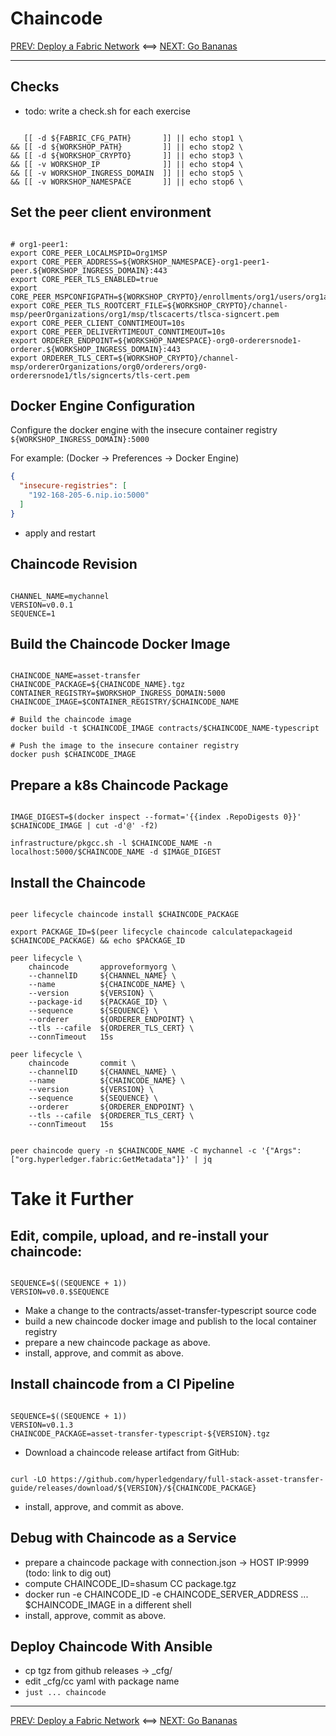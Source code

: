 # Chaincode

[PREV: Deploy a Fabric Network](20-fabric.md) <==> [NEXT: Go Bananas](40-bananas.md)

---

## Checks

- todo: write a check.sh for each exercise
```shell

   [[ -d ${FABRIC_CFG_PATH}       ]] || echo stop1 \
&& [[ -d ${WORKSHOP_PATH}         ]] || echo stop2 \
&& [[ -d ${WORKSHOP_CRYPTO}       ]] || echo stop3 \
&& [[ -v WORKSHOP_IP              ]] || echo stop4 \
&& [[ -v WORKSHOP_INGRESS_DOMAIN  ]] || echo stop5 \
&& [[ -v WORKSHOP_NAMESPACE       ]] || echo stop6 \

```


## Set the peer client environment

```shell

# org1-peer1: 
export CORE_PEER_LOCALMSPID=Org1MSP
export CORE_PEER_ADDRESS=${WORKSHOP_NAMESPACE}-org1-peer1-peer.${WORKSHOP_INGRESS_DOMAIN}:443
export CORE_PEER_TLS_ENABLED=true
export CORE_PEER_MSPCONFIGPATH=${WORKSHOP_CRYPTO}/enrollments/org1/users/org1admin/msp
export CORE_PEER_TLS_ROOTCERT_FILE=${WORKSHOP_CRYPTO}/channel-msp/peerOrganizations/org1/msp/tlscacerts/tlsca-signcert.pem
export CORE_PEER_CLIENT_CONNTIMEOUT=10s
export CORE_PEER_DELIVERYTIMEOUT_CONNTIMEOUT=10s
export ORDERER_ENDPOINT=${WORKSHOP_NAMESPACE}-org0-orderersnode1-orderer.${WORKSHOP_INGRESS_DOMAIN}:443
export ORDERER_TLS_CERT=${WORKSHOP_CRYPTO}/channel-msp/ordererOrganizations/org0/orderers/org0-orderersnode1/tls/signcerts/tls-cert.pem

```

## Docker Engine Configuration

Configure the docker engine with the insecure container registry `${WORKSHOP_INGRESS_DOMAIN}:5000`

For example:  (Docker -> Preferences -> Docker Engine) 
```json
{
  "insecure-registries": [
    "192-168-205-6.nip.io:5000"
  ]
}
```

- apply and restart

## Chaincode Revision

```shell

CHANNEL_NAME=mychannel
VERSION=v0.0.1
SEQUENCE=1

```

## Build the Chaincode Docker Image

```shell

CHAINCODE_NAME=asset-transfer
CHAINCODE_PACKAGE=${CHAINCODE_NAME}.tgz
CONTAINER_REGISTRY=$WORKSHOP_INGRESS_DOMAIN:5000
CHAINCODE_IMAGE=$CONTAINER_REGISTRY/$CHAINCODE_NAME

# Build the chaincode image
docker build -t $CHAINCODE_IMAGE contracts/$CHAINCODE_NAME-typescript

# Push the image to the insecure container registry
docker push $CHAINCODE_IMAGE

```


## Prepare a k8s Chaincode Package

```shell

IMAGE_DIGEST=$(docker inspect --format='{{index .RepoDigests 0}}' $CHAINCODE_IMAGE | cut -d'@' -f2)

infrastructure/pkgcc.sh -l $CHAINCODE_NAME -n localhost:5000/$CHAINCODE_NAME -d $IMAGE_DIGEST

```

## Install the Chaincode

```shell

peer lifecycle chaincode install $CHAINCODE_PACKAGE

export PACKAGE_ID=$(peer lifecycle chaincode calculatepackageid $CHAINCODE_PACKAGE) && echo $PACKAGE_ID

peer lifecycle \
	chaincode       approveformyorg \
	--channelID     ${CHANNEL_NAME} \
	--name          ${CHAINCODE_NAME} \
	--version       ${VERSION} \
	--package-id    ${PACKAGE_ID} \
	--sequence      ${SEQUENCE} \
	--orderer       ${ORDERER_ENDPOINT} \
	--tls --cafile  ${ORDERER_TLS_CERT} \
	--connTimeout   15s

peer lifecycle \
	chaincode       commit \
	--channelID     ${CHANNEL_NAME} \
	--name          ${CHAINCODE_NAME} \
	--version       ${VERSION} \
	--sequence      ${SEQUENCE} \
	--orderer       ${ORDERER_ENDPOINT} \
	--tls --cafile  ${ORDERER_TLS_CERT} \
	--connTimeout   15s

```

```shell

peer chaincode query -n $CHAINCODE_NAME -C mychannel -c '{"Args":["org.hyperledger.fabric:GetMetadata"]}' | jq

```


# Take it Further 

## Edit, compile, upload, and re-install your chaincode: 

```shell

SEQUENCE=$((SEQUENCE + 1))
VERSION=v0.0.$SEQUENCE

```

- Make a change to the contracts/asset-transfer-typescript source code 
- build a new chaincode docker image and publish to the local container registry  
- prepare a new chaincode package as above.
- install, approve, and commit as above.


## Install chaincode from a CI Pipeline

```shell

SEQUENCE=$((SEQUENCE + 1))
VERSION=v0.1.3
CHAINCODE_PACKAGE=asset-transfer-typescript-${VERSION}.tgz

```

- Download a chaincode release artifact from GitHub:
```shell

curl -LO https://github.com/hyperledgendary/full-stack-asset-transfer-guide/releases/download/${VERSION}/${CHAINCODE_PACKAGE}

```

- install, approve, and commit as above. 


## Debug with Chaincode as a Service 

- prepare a chaincode package with connection.json -> HOST IP:9999  (todo: link to dig out)
- compute CHAINCODE_ID=shasum CC package.tgz 
- docker run -e CHAINCODE_ID -e CHAINCODE_SERVER_ADDRESS ... $CHAINCODE_IMAGE in a different shell 
- install, approve, commit as above. 


## Deploy Chaincode With Ansible 

- cp tgz from github releases -> _cfg/
- edit _cfg/cc yaml with package name 
- `just ... chaincode`  


---

[PREV: Deploy a Fabric Network](20-fabric.md) <==> [NEXT: Go Bananas](40-bananas.md)
